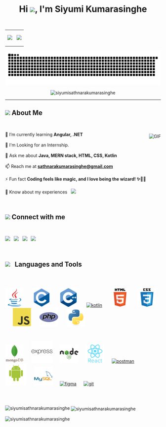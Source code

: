 <h1 align="center">Hi <img src="https://media.giphy.com/media/hvRJCLFzcasrR4ia7z/giphy.gif" width="35">, I'm Siyumi Kumarasinghe</h1>
<br>

<table style="border: none;">
  <tr>
    <td style="border: none;">
      <p align="center">
        <a href="https://github.com/DenverCoder1/readme-typing-svg">
  <img src="https://readme-typing-svg.herokuapp.com?font=Time+New+Roman&color=%23600000&size=29&center=true&vCenter=true&width=900&height=100&lines=Hello+👋🏻😀;I'm+a+Passionate+Software+Engineering+undergraduate+👩‍💻;At+SLIIT+🎓;Building+the+future+of+tech+🚀;Learning,+growing,+and+coding+every+day+💡">
</a>
      </p>
    </td>
    <td style="border: none;">
      <img height="200em" src="https://github.com/Taabannn/Taabannn/blob/main/images/java-python-developer.png"/>
    </td>
  </tr>
</table>


<p align = "center">
	<img src = "https://github.com/7oSkaaa/7oSkaaa/blob/output/github-contribution-grid-snake.svg?" alt = "Snake Game"/>
</p>

<p align="center"> 
  <img src="https://komarev.com/ghpvc/?username=siyumisathnarakumarasinghe&label=Profile%20views&color=0e75b6&style=flat" alt="siyumisathnarakumarasinghe" /> 
</p>

<hr>

## <picture><img src = "https://github.com/7oSkaaa/7oSkaaa/blob/main/Images/about_me.gif?raw=true" width = 50px></picture> About Me
<br>
<img alt="GIF" src="https://github.com/arsentieva/arsentieva/blob/main/code.gif?raw=true" height="300" align="right" style="padding-top: 20px;" />

 🌱 I’m currently learning **Angular, .NET** 
 <br><br>
 🤔 I'm Looking for an Internship.
 <br><br>
 💬 Ask me about **Java, MERN stack, HTML, CSS, Kotlin**
 <br><br>
 📫 Reach me at **sathnarakumarasinghe@gmail.com**
 <br><br>
 ⚡ Fun fact **Coding feels like magic, and I love being the wizard! ✨🧙‍♀️**
 <br><br>
 📄 Know about my experiences &nbsp;
[<img src="https://img.shields.io/badge/resume-%23E0E0E0.svg?&style=for-the-badge&logo=resume&logoColor=black" />](https://mysliit-my.sharepoint.com/:b:/g/personal/it22221414_my_sliit_lk/EfCtDAUYVidIqW_GSRUb_MMBSkp1aQUn8fTJpH3ln-pbXA?e=gJ0iqf)

<br>

## <picture><img src="https://user-images.githubusercontent.com/22797857/90096358-dba16400-dd54-11ea-8e44-e181ada72661.gif" width= 100px></picture> Connect with me

<br>

<p align = "center">
  
[<img src="https://img.shields.io/badge/linkedin-%230077B5.svg?&style=for-the-badge&logo=linkedin&logoColor=white" />](https://www.linkedin.com/in/siyumi-kumarasinghe-a9a88a24b/) &nbsp;
[<img src="https://img.shields.io/badge/twitter-%231DA1F2.svg?&style=for-the-badge&logo=twitter&logoColor=white" />](https://x.com/SiyumiSK2000?t=c7nX14KgG0TfH2hAziWD9w&s=09) &nbsp;
[<img src="https://img.shields.io/badge/facebook-%2346A0D4.svg?&style=for-the-badge&logo=facebook&logoColor=white" />](https://www.facebook.com/share/19X1Sr5R8L/) &nbsp;
[<img src="https://img.shields.io/badge/instagram-%23E4405F.svg?&style=for-the-badge&logo=instagram&logoColor=white" />](https://www.instagram.com/siyumikumarasinghe?igsh=MTdhYjI4MG55MTBjag==) &nbsp;

</p>

<br> 

## <picture> <img src="https://media2.giphy.com/media/QssGEmpkyEOhBCb7e1/giphy.gif?cid=ecf05e47a0n3gi1bfqntqmob8g9aid1oyj2wr3ds3mg700bl&rid=giphy.gif" width = 40px></picture> &nbsp; Languages and Tools

<br> <br>

<p align="center"> 
  
[<img src="https://raw.githubusercontent.com/devicons/devicon/master/icons/java/java-original.svg" alt="java" width="60" height="60"/>](https://www.java.com) &nbsp;&nbsp;&nbsp;&nbsp;&nbsp;
[<img src="https://raw.githubusercontent.com/devicons/devicon/master/icons/c/c-original.svg" alt="c" width="60" height="60"/>](https://www.cprogramming.com/) &nbsp;&nbsp;&nbsp;&nbsp;&nbsp;
[<img src="https://raw.githubusercontent.com/devicons/devicon/master/icons/cplusplus/cplusplus-original.svg" alt="cplusplus" width="60" height="60"/>](https://www.w3schools.com/cpp/) &nbsp;&nbsp;&nbsp;&nbsp;&nbsp;
[<img src="https://www.vectorlogo.zone/logos/kotlinlang/kotlinlang-icon.svg" alt="kotlin" width="60" height="60"/>](https://kotlinlang.org) &nbsp;&nbsp;&nbsp;&nbsp;&nbsp;
[<img src="https://raw.githubusercontent.com/devicons/devicon/master/icons/html5/html5-original-wordmark.svg" alt="html5" width="60" height="60"/>](https://www.w3.org/html/) &nbsp;&nbsp;&nbsp;&nbsp;&nbsp;
[<img src="https://raw.githubusercontent.com/devicons/devicon/master/icons/css3/css3-original-wordmark.svg" alt="css3" width="60" height="60"/>](https://www.w3schools.com/css/) &nbsp;&nbsp;&nbsp;&nbsp;&nbsp;
[<img src="https://raw.githubusercontent.com/devicons/devicon/master/icons/javascript/javascript-original.svg" alt="javascript" width="60" height="60"/>](https://developer.mozilla.org/en-US/docs/Web/JavaScript) &nbsp;&nbsp;&nbsp;&nbsp;&nbsp;
[<img src="https://raw.githubusercontent.com/devicons/devicon/master/icons/php/php-original.svg" alt="php" width="60" height="60"/>](https://www.php.net) &nbsp;&nbsp;&nbsp;&nbsp;&nbsp;
[<img src="https://raw.githubusercontent.com/devicons/devicon/master/icons/python/python-original.svg" alt="python" width="60" height="60"/>](https://www.python.org)


<br> 


[<img src="https://raw.githubusercontent.com/devicons/devicon/master/icons/mongodb/mongodb-original-wordmark.svg" alt="mongodb" width="60" height="60"/>](https://www.mongodb.com/) &nbsp;&nbsp;&nbsp;&nbsp;
[<img src="https://raw.githubusercontent.com/devicons/devicon/master/icons/express/express-original-wordmark.svg" alt="express" width="70" height="70"/>](https://expressjs.com) &nbsp;&nbsp;&nbsp;&nbsp;
[<img src="https://raw.githubusercontent.com/devicons/devicon/master/icons/nodejs/nodejs-original-wordmark.svg" alt="nodejs" width="60" height="60"/>](https://nodejs.org) &nbsp;&nbsp;&nbsp;&nbsp;
[<img src="https://raw.githubusercontent.com/devicons/devicon/master/icons/react/react-original-wordmark.svg" alt="react" width="60" height="60"/>](https://reactjs.org/) &nbsp;&nbsp;&nbsp;&nbsp;
[<img src="https://www.vectorlogo.zone/logos/getpostman/getpostman-icon.svg" alt="postman" width="60" height="60"/>](https://postman.com) &nbsp;&nbsp;&nbsp;&nbsp;
[<img src="https://raw.githubusercontent.com/devicons/devicon/master/icons/android/android-original-wordmark.svg" alt="android" width="70" height="70"/>](https://developer.android.com/) &nbsp;&nbsp;&nbsp;&nbsp;
[<img src="https://raw.githubusercontent.com/devicons/devicon/master/icons/mysql/mysql-original-wordmark.svg" alt="mysql" width="60" height="60"/>](https://www.mysql.com/) &nbsp;&nbsp;&nbsp;&nbsp;
[<img src="https://www.vectorlogo.zone/logos/figma/figma-icon.svg" alt="figma" width="60" height="60"/>](https://www.figma.com/) &nbsp;&nbsp;&nbsp;&nbsp;
[<img src="https://www.vectorlogo.zone/logos/git-scm/git-scm-icon.svg" alt="git" width="60" height="60"/>](https://git-scm.com/)

</p>

<br> <br>

<p><img align="left" src="https://github-readme-stats.vercel.app/api/top-langs?username=siyumisathnarakumarasinghe&show_icons=true&locale=en&layout=compact" alt="siyumisathnarakumarasinghe" /></p>

<p>&nbsp;<img align="center" src="https://github-readme-stats.vercel.app/api?username=siyumisathnarakumarasinghe&show_icons=true&locale=en" alt="siyumisathnarakumarasinghe" /></p>

<p><img align="center" src="https://github-readme-streak-stats.herokuapp.com/?user=siyumisathnarakumarasinghe&" alt="siyumisathnarakumarasinghe" /></p>
